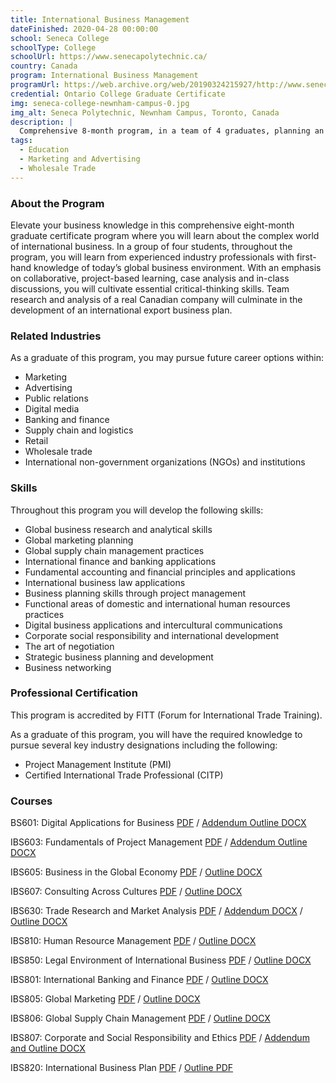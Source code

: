```yaml
---
title: International Business Management
dateFinished: 2020-04-28 00:00:00
school: Seneca College
schoolType: College
schoolUrl: https://www.senecapolytechnic.ca/
country: Canada
program: International Business Management
programUrl: https://web.archive.org/web/20190324215927/http://www.senecacollege.ca/programs/fulltime/IBS/courses.html
credential: Ontario College Graduate Certificate
img: seneca-college-newnham-campus-0.jpg
img_alt: Seneca Polytechnic, Newnham Campus, Toronto, Canada
description: |
  Comprehensive 8-month program, in a team of 4 graduates, planning an export business to a global market
tags:
  - Education
  - Marketing and Advertising
  - Wholesale Trade
---
```


### About the Program
Elevate your business knowledge in this comprehensive eight-month graduate certificate program where you will learn about the complex world of international business. In a group of four students, throughout the program, you will learn from experienced industry professionals with first-hand knowledge of today’s global business environment. With an emphasis on collaborative, project-based learning, case analysis and in-class discussions, you will cultivate essential critical-thinking skills. Team research and analysis of a real Canadian company will culminate in the development of an international export business plan.

### Related Industries
As a graduate of this program, you may pursue future career options within:

- Marketing
- Advertising
- Public relations 
- Digital media
- Banking and finance
- Supply chain and logistics
- Retail 
- Wholesale trade
- International non-government organizations (NGOs) and institutions

### Skills
Throughout this program you will develop the following skills:

- Global business research and analytical skills 
- Global marketing planning
- Global supply chain management practices 
- International finance and banking applications
- Fundamental accounting and financial principles and applications
- International business law applications
- Business planning skills through project management  
- Functional areas of domestic and international human resources practices  
- Digital business applications and intercultural communications
- Corporate social responsibility and international development 
- The art of negotiation  
- Strategic business planning and development 
- Business networking

### Professional Certification
This program is accredited by FITT (Forum for International Trade Training).

As a graduate of this program, you will have the required knowledge to pursue several key industry designations including the following:

- Project Management Institute (PMI)
- Certified International Trade Professional (CITP)

### Courses

BS601: Digital Applications for Business <a href="/t/Seneca%20College/SenecaCollege_IBS_Fall2019_IBS-601_Section-NYY_CRN09826.2197.pdf" target="_blank">PDF</a> / <a href="/t/Seneca%20College/SenecaCollege_IBS_Fall2019_IBS-601_Section-NYY_CRN09826.2197-Addendum-Outline.doc" target="_blank">Addendum Outline DOCX</a>

IBS603: Fundamentals of Project Management <a href="/t/Seneca%20College/SenecaCollege_IBS_Fall2019_IBS-603_Section-NYY_CRN09828.2197.pdf" target="_blank">PDF</a> / <a href="/t/Seneca%20College/SenecaCollege_IBS_Fall2019_IBS-603_Section-NYY_CRN09828.2197-Outline.docx" taget="_blank">Addendum Outline DOCX</a>

IBS605: Business in the Global Economy <a href="/t/Seneca%20College/SenecaCollege_IBS_Fall2019_IBS-605_Section-NYY_CRN09830.2197.pdf" target="_blank">PDF</a> / <a href="/t/Seneca%20College/SenecaCollege_IBS_Fall2019_IBS-605_Section-NYY_CRN09830.2197-Outline.docx" target="_blank">Outline DOCX</a>
 
IBS607: Consulting Across Cultures <a href="/t/Seneca%20College/SenecaCollege_IBS_Fall2019_IBS-607_Section-NYY_CRN09833.2197.pdf" target="_blank">PDF</a> / <a href="/t/Seneca%20College/SenecaCollege_IBS_Fall2019_IBS-607_Section-NYY_CRN09833.2197-Addendum-Outline.docx" target="_blank">Outline DOCX</a>

IBS630: Trade Research and Market Analysis <a href="/t/Seneca%20College/SenecaCollege_IBS_Fall2019_IBS-630_Section-NYY_CRN09834.2197.pdf" target="_blank">PDF</a> / <a href="/t/Seneca%20College/SenecaCollege_IBS_Fall2019_IBS-630_Section-NYY_CRN09834.2197-Addendum.docx" target="_blank">Addendum DOCX</a> / <a href="/t/Seneca%20College/SenecaCollege_IBS_Fall2019_IBS-630_Section-NYY_CRN09834.2197-Outline.docx" target="_blank">Outline DOCX</a>

IBS810: Human Resource Management <a href="/t/Seneca%20College/SenecaCollege_IBS_Fall2019_IBS-810_Section-NYY_CRN09836.2197.pdf" target="_blank">PDF</a> / <a href="/t/Seneca%20College/SenecaCollege_IBS_Fall2019_IBS-810_Section-NYY_CRN09836.2197-Addendum-Outline.docx" target="_blank">Outline DOCX</a>

IBS850: Legal Environment of International Business <a href="/t/Seneca%20College/SenecaCollege_IBS_Fall2019_IBS-850_Section-NYY_CRN09838.2197.pdf" target="_blank">PDF</a> / <a href="/t/Seneca%20College/SenecaCollege_IBS_Fall2019_IBS-850_Section-NYY_CRN09838.2197-Outline.docx" target="_blank">Outline DOCX</a>

IBS801: International Banking and Finance <a href="/t/Seneca%20College/SenecaCollege_IBS_Winter2020_IBS-801_Section-NYY_CRN10341.2201.pdf" target="_blank">PDF</a> / <a href="/t/Seneca%20College/SenecaCollege_IBS_Winter2020_IBS-801_Section-NYY_CRN10341.2201-Outline.docx" target="_blank">Outline DOCX</a>

IBS805: Global Marketing <a href="/t/Seneca%20College/SenecaCollege_IBS_Winter2020_IBS-805_Section-NYY_CRN10342.2201.pdf" target="_blank">PDF</a> / <a href="/t/Seneca%20College/SenecaCollege_IBS_Winter2020_IBS-805_Section-NYY_CRN10342.2201-Outline.docx" target="_blank">Outline DOCX</a>

IBS806: Global Supply Chain Management <a href="/t/Seneca%20College/SenecaCollege_IBS_Winter2020_IBS-806_Section-NYY_CRN10344.2201.pdf" target="_blank">PDF</a> / <a href="/t/Seneca%20College/SenecaCollege_IBS_Winter2020_IBS-806_Section-NYY_CRN10344.2201-Outline.docx" target="_blank">Outline DOCX</a>

IBS807: Corporate and Social Responsibility and Ethics <a href="/t/Seneca%20College/SenecaCollege_IBS_Winter2020_IBS-807_Section-NYY_CRN10345.2201.pdf" target="_blank">PDF</a> / <a href="/t/Seneca%20College/SenecaCollege_IBS_Winter2020_IBS-807_Section-NYY_CRN10345.2201-Addendum-Outline.docx" target="_blank">Addendum and Outline DOCX</a>

IBS820: International Business Plan <a href="/t/Seneca%20College/SenecaCollege_IBS_Winter2020_IBS-820_Section-N1A_CRN08670.2201.pdf" target="_blank">PDF</a> / <a href="/t/Seneca%20College/SenecaCollege_IBS_Winter2020_IBS-820_Section-N1A_CRN08670.2201-Outline.pdf" target="_blank">Outline PDF</a>
